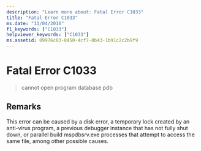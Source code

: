 ```yaml
---
description: "Learn more about: Fatal Error C1033"
title: "Fatal Error C1033"
ms.date: "11/04/2016"
f1_keywords: ["C1033"]
helpviewer_keywords: ["C1033"]
ms.assetid: 09976c03-8450-4cf7-8b43-1b91c2c2b9f9
---
```

# Fatal Error C1033

> cannot open program database pdb

## Remarks

This error can be caused by a disk error, a temporary lock created by an anti-virus program, a previous debugger instance that has not fully shut down, or parallel build mspdbsrv.exe processes that attempt to access the same file, among other possible causes.
